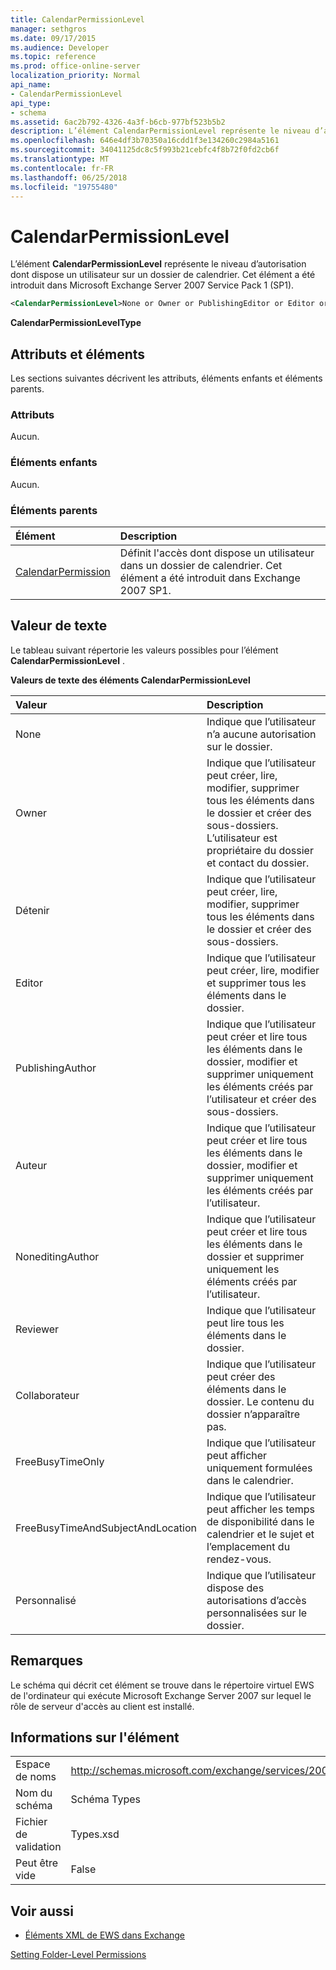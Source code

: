 ```yaml
---
title: CalendarPermissionLevel
manager: sethgros
ms.date: 09/17/2015
ms.audience: Developer
ms.topic: reference
ms.prod: office-online-server
localization_priority: Normal
api_name:
- CalendarPermissionLevel
api_type:
- schema
ms.assetid: 6ac2b792-4326-4a3f-b6cb-977bf523b5b2
description: L’élément CalendarPermissionLevel représente le niveau d’autorisation dont dispose un utilisateur sur un dossier de calendrier. Cet élément a été introduit dans Microsoft Exchange Server 2007 Service Pack 1 (SP1).
ms.openlocfilehash: 646e4df3b70350a16cdd1f3e134260c2984a5161
ms.sourcegitcommit: 34041125dc8c5f993b21cebfc4f8b72f0fd2cb6f
ms.translationtype: MT
ms.contentlocale: fr-FR
ms.lasthandoff: 06/25/2018
ms.locfileid: "19755480"
---
```

# <a name="calendarpermissionlevel"></a>CalendarPermissionLevel

L’élément **CalendarPermissionLevel** représente le niveau d’autorisation dont dispose un utilisateur sur un dossier de calendrier. Cet élément a été introduit dans Microsoft Exchange Server 2007 Service Pack 1 (SP1). 
  
```xml
<CalendarPermissionLevel>None or Owner or PublishingEditor or Editor or PublishingAuthor or Author or NoneditingAuthor or Reviewer or Contributor or FreeBusyTimeOnly or FreeBusyTimeAndSubjectAndLocation or Custom</CalendarPermissionLevel>
```

 **CalendarPermissionLevelType**
## <a name="attributes-and-elements"></a>Attributs et éléments

Les sections suivantes décrivent les attributs, éléments enfants et éléments parents.
  
### <a name="attributes"></a>Attributs

Aucun.
  
### <a name="child-elements"></a>Éléments enfants

Aucun.
  
### <a name="parent-elements"></a>Éléments parents

|**Élément**|**Description**|
|:-----|:-----|
|[CalendarPermission](calendarpermission.md) <br/> |Définit l'accès dont dispose un utilisateur dans un dossier de calendrier. Cet élément a été introduit dans Exchange 2007 SP1.  <br/> |
   
## <a name="text-value"></a>Valeur de texte

Le tableau suivant répertorie les valeurs possibles pour l’élément **CalendarPermissionLevel** . 
  
**Valeurs de texte des éléments CalendarPermissionLevel**

|**Valeur**|**Description**|
|:-----|:-----|
|None  <br/> |Indique que l’utilisateur n’a aucune autorisation sur le dossier.  <br/> |
|Owner  <br/> |Indique que l’utilisateur peut créer, lire, modifier, supprimer tous les éléments dans le dossier et créer des sous-dossiers. L’utilisateur est propriétaire du dossier et contact du dossier.  <br/> |
|Détenir  <br/> |Indique que l’utilisateur peut créer, lire, modifier, supprimer tous les éléments dans le dossier et créer des sous-dossiers.  <br/> |
|Editor  <br/> |Indique que l’utilisateur peut créer, lire, modifier et supprimer tous les éléments dans le dossier.  <br/> |
|PublishingAuthor  <br/> |Indique que l’utilisateur peut créer et lire tous les éléments dans le dossier, modifier et supprimer uniquement les éléments créés par l’utilisateur et créer des sous-dossiers.  <br/> |
|Auteur  <br/> |Indique que l’utilisateur peut créer et lire tous les éléments dans le dossier, modifier et supprimer uniquement les éléments créés par l’utilisateur.  <br/> |
|NoneditingAuthor  <br/> |Indique que l’utilisateur peut créer et lire tous les éléments dans le dossier et supprimer uniquement les éléments créés par l’utilisateur.  <br/> |
|Reviewer  <br/> |Indique que l’utilisateur peut lire tous les éléments dans le dossier.  <br/> |
|Collaborateur  <br/> |Indique que l’utilisateur peut créer des éléments dans le dossier. Le contenu du dossier n’apparaître pas.  <br/> |
|FreeBusyTimeOnly  <br/> |Indique que l’utilisateur peut afficher uniquement formulées dans le calendrier.  <br/> |
|FreeBusyTimeAndSubjectAndLocation  <br/> |Indique que l’utilisateur peut afficher les temps de disponibilité dans le calendrier et le sujet et l’emplacement du rendez-vous.  <br/> |
|Personnalisé  <br/> |Indique que l’utilisateur dispose des autorisations d’accès personnalisées sur le dossier.  <br/> |
   
## <a name="remarks"></a>Remarques

Le schéma qui décrit cet élément se trouve dans le répertoire virtuel EWS de l'ordinateur qui exécute Microsoft Exchange Server 2007 sur lequel le rôle de serveur d'accès au client est installé.
  
## <a name="element-information"></a>Informations sur l'élément

|||
|:-----|:-----|
|Espace de noms  <br/> |http://schemas.microsoft.com/exchange/services/2006/types  <br/> |
|Nom du schéma  <br/> |Schéma Types  <br/> |
|Fichier de validation  <br/> |Types.xsd  <br/> |
|Peut être vide  <br/> |False  <br/> |
   
## <a name="see-also"></a>Voir aussi



- [Éléments XML de EWS dans Exchange](ews-xml-elements-in-exchange.md)


[Setting Folder-Level Permissions](http://msdn.microsoft.com/library/c7530e86-5112-401c-b10a-9c054ae59f07%28Office.15%29.aspx)

